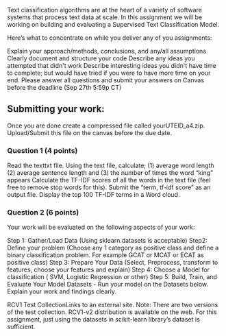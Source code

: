 Text classification algorithms are at the heart of a variety of software systems that process text data at scale. In this assignment we will be working on building and evaluating a Supervised Text Classification Model.

Here’s what to concentrate on while you deliver any of you assignments:

Explain your approach/methods, conclusions, and any/all assumptions
Clearly document and structure your code
Describe any ideas you attempted that didn't work
Describe interesting ideas you didn't have time to complete; but would have tried if you were to have more time on your end.
Please answer all questions and submit your answers on Canvas before the deadline (Sep 27th 5:59p CT)

## Submitting your work:
Once you are done create a compressed file called yourUTEID_a4.zip. Upload/Submit this file on the canvas before the due date.

 

### Question 1 (4 points)

Read the text​txt ​file.
Using the text file, calculate; (1) average word length (2) average sentence length and (3) the number of times the word “king” appears
Calculate the TF-IDF scores of all the words in the text file (feel free to remove stop words for this). Submit the “term, tf-idf score” as an output file.
Display the top 100 TF-IDF terms in a Word cloud.

### Question 2 (6 points)

Your work will be evaluated on the following aspects of your work:

Step 1: Gather/Load Data (Using sklearn.datasets is acceptable)
Step2: Define your problem (Choose any 1 category as positive class and define a binary classification problem. For example GCAT or MCAT or ECAT as positive class)
Step 3: Prepare Your Data (Select, Preprocess, transform to features, choose your features and explain)
Step 4: Choose a Model for classification ( SVM, Logistic Regression or other)
Step 5: Build, Train, and Evaluate Your Model
Datasets - Run your model on the Datasets below. Explain your work and findings clearly.

RCV1 Test CollectionLinks to an external site.
Note: There are two versions of the test collection. RCV1-v2 distribution is available on the web. For this assignment, just using the datasets in scikit-learn library’s dataset is sufficient.
